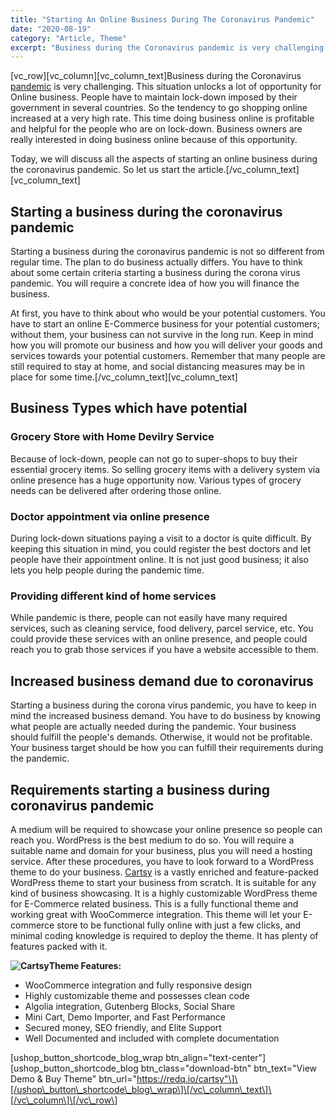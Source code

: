 ```yaml
---
title: "Starting An Online Business During The Coronavirus Pandemic"
date: "2020-08-19"
category: "Article, Theme"
excerpt: "Business during the Coronavirus pandemic is very challenging. This situation unlocks a lot of opportunity for Online business. People have to maintain lock-down imposed by their government in several countries. So the tendency to go shopping online increased at a very high rate. This time doing business online is profitable and helpful for the people "
---
```


\[vc_row\]\[vc_column\]\[vc_column_text\]Business during the Coronavirus [pandemic](https://en.wikipedia.org/wiki/Pandemic) is very challenging. This situation unlocks a lot of opportunity for Online business. People have to maintain lock-down imposed by their government in several countries. So the tendency to go shopping online increased at a very high rate. This time doing business online is profitable and helpful for the people who are on lock-down. Business owners are really interested in doing business online because of this opportunity.

Today, we will discuss all the aspects of starting an online business during the coronavirus pandemic. So let us start the article.\[/vc_column_text\]\[vc_column_text\]

## Starting a business during the coronavirus pandemic

Starting a business during the coronavirus pandemic is not so different from regular time. The plan to do business actually differs. You have to think about some certain criteria starting a business during the corona virus pandemic. You will require a concrete idea of how you will finance the business.

At first, you have to think about who would be your potential customers. You have to start an online E-Commerce business for your potential customers; without them, your business can not survive in the long run. Keep in mind how you will promote our business and how you will deliver your goods and services towards your potential customers. Remember that many people are still required to stay at home, and social distancing measures may be in place for some time.\[/vc_column_text\]\[vc_column_text\]

## Business Types which have potential



### Grocery Store with Home Devilry Service

Because of lock-down, people can not go to super-shops to buy their essential grocery items. So selling grocery items with a delivery system via online presence has a huge opportunity now. Various types of grocery needs can be delivered after ordering those online.

### Doctor appointment via online presence

During lock-down situations paying a visit to a doctor is quite difficult. By keeping this situation in mind, you could register the best doctors and let people have their appointment online. It is not just good business; it also lets you help people during the pandemic time.

### Providing different kind of home services

While pandemic is there, people can not easily have many required services, such as cleaning service, food delivery, parcel service, etc. You could provide these services with an online presence, and people could reach you to grab those services if you have a website accessible to them.

## Increased business demand due to coronavirus

Starting a business during the corona virus pandemic, you have to keep in mind the increased business demand. You have to do business by knowing what people are actually needed during the pandemic. Your business should fulfill the people's demands. Otherwise, it would not be profitable. Your business target should be how you can fulfill their requirements during the pandemic.

## Requirements starting a business during coronavirus pandemic

A medium will be required to showcase your online presence so people can reach you. WordPress is the best medium to do so. You will require a suitable name and domain for your business, plus you will need a hosting service. After these procedures, you have to look forward to a WordPress theme to do your business. [Cartsy](https://redq.io/cartsy) is a vastly enriched and feature-packed WordPress theme to start your business from scratch. It is suitable for any kind of business showcasing. It is a highly customizable WordPress theme for E-Commerce related business. This is a fully functional theme and working great with WooCommerce integration. This theme will let your E-commerce store to be functional fully online with just a few clicks, and minimal coding knowledge is required to deploy the theme. It has plenty of features packed with it.

**![Cartsy](/assets/blog/images/Cartsy.png)Theme Features:**

- WooCommerce integration and fully responsive design
- Highly customizable theme and possesses clean code
- Algolia integration, Gutenberg Blocks, Social Share
- Mini Cart, Demo Importer, and Fast Performance
- Secured money, SEO friendly, and Elite Support
- Well Documented and included with complete documentation

\[ushop_button_shortcode_blog_wrap btn_align="text-center"\]\[ushop_button_shortcode_blog btn_class="download-btn" btn_text="View Demo & Buy Theme" btn_url="https://redq.io/cartsy"\]\[/ushop\_button\_shortcode\_blog\_wrap\]\[/vc\_column\_text\]\[/vc\_column\]\[/vc\_row\]
